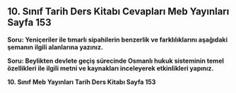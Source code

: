 ## 10. Sınıf Tarih Ders Kitabı Cevapları Meb Yayınları Sayfa 153

**Soru: Yeniçeriler ile tımarlı sipahilerin benzerlik ve farklılıklarını aşağıdaki şemanın ilgili alanlarına yazınız.**

**Soru: Beylikten devlete geçiş sürecinde Osmanlı hukuk sisteminin temel özellikleri ile ilgili metni ve kaynakları inceleyerek etkinlikleri yapınız.**

**10. Sınıf Meb Yayınları Tarih Ders Kitabı Sayfa 153**